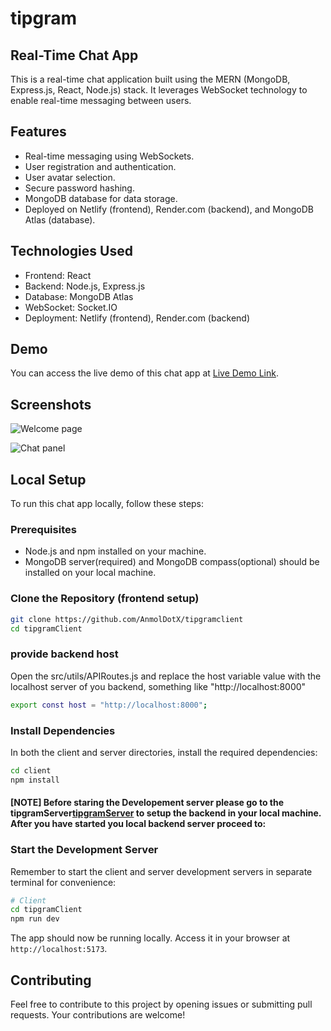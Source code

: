 # tipgram

## Real-Time Chat App

This is a real-time chat application built using the MERN (MongoDB, Express.js, React, Node.js) stack. It leverages WebSocket technology to enable real-time messaging between users.

## Features

- Real-time messaging using WebSockets.
- User registration and authentication.
- User avatar selection.
- Secure password hashing.
- MongoDB database for data storage.
- Deployed on Netlify (frontend), Render.com (backend), and MongoDB Atlas (database).

## Technologies Used

- Frontend: React
- Backend: Node.js, Express.js
- Database: MongoDB Atlas
- WebSocket: Socket.IO
- Deployment: Netlify (frontend), Render.com (backend)

## Demo

You can access the live demo of this chat app at [Live Demo Link](https://tipgram.netlify.app/).

## Screenshots
![Welcome page](./src/assets/tipgramWelcome.png)

![Chat panel](./src/assets/tipgramChat.png)

## Local Setup

To run this chat app locally, follow these steps:

### Prerequisites

- Node.js and npm installed on your machine.
- MongoDB server(required) and MongoDB compass(optional) should be installed on your local machine.

### Clone the Repository (frontend setup)

```bash
git clone https://github.com/AnmolDotX/tipgramclient
cd tipgramClient
```

### provide backend host

Open the src/utils/APIRoutes.js and replace the host variable value with the localhost server of you backend, something like "http://localhost:8000"

```bash
export const host = "http://localhost:8000";
```

### Install Dependencies

In both the client and server directories, install the required dependencies:

```bash
cd client
npm install
```

#### [NOTE] Before staring the Developement server please go to the tipgramServer[tipgramServer](https://github.com/AnmolDotX/tipgramserver) to setup the backend in your local machine. After you have started you local backend server proceed to:

### Start the Development Server

Remember to start the client and server development servers in separate terminal for convenience:

```bash
# Client
cd tipgramClient
npm run dev
```

The app should now be running locally. Access it in your browser at `http://localhost:5173`.

## Contributing

Feel free to contribute to this project by opening issues or submitting pull requests. Your contributions are welcome!

